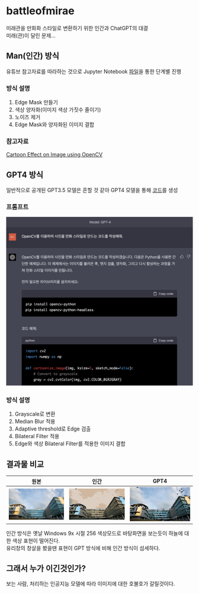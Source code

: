 # battleofmirae
미래관을 만화화 스타일로 변환하기 위한 인간과 ChatGPT의 대결  
미래(관)이 달린 문제...

## Man(인간) 방식
유튜브 참고자료를 따라하는 것으로 Jupyter Notebook [파일](./man.ipynb)을 통한 단계별 진행

### 방식 설명
1. Edge Mask 만들기
2. 색상 양자화(이미지 색상 가짓수 줄이기)
3. 노이즈 제거
4. Edge Mask와 양자화된 이미지 결합

### 참고자료
[Cartoon Effect on Image using OpenCV](https://www.youtube.com/watch?v=2xqvGZS7NCw)

## GPT4 방식
일반적으로 공개된 GPT3.5 모델은 흔할 것 같아 GPT4 모델을 통해 [코드](./gpt4.py)를 생성

### 프롬프트
![GPT프롬프트](./asset/gpt4.png)

### 방식 설명
1. Grayscale로 변환
2. Median Blur 적용
3. Adaptive threshold로 Edge 검출
4. Bilateral Filter 적용
5. Edge와 색상 Bilateral Filter를 적용한 이미지 결합

## 결과물 비교
| 원본 | 인간 | GPT4 |
|-----|-----|------|
|![원본](./input.jpg)|![인간결과물](./asset/man_output.jpg)|![GPT4결과물](./asset/gpt_output.jpg)|

인간 방식은 옛날 Windows 9x 시절 256 색상모드로 바탕화면을 보는듯이 하늘에 대한 색상 표현이 떨어진다.  
유리창의 창살을 봤을땐 표현이 GPT 방식에 비해 인간 방식이 섬세하다.

## 그래서 누가 이긴것인가?
보는 사람, 처리하는 인공지능 모델에 따라 이미지에 대한 호불호가 갈릴것이다.
